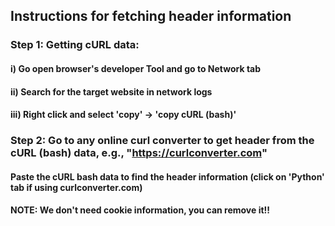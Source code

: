 ## Instructions for fetching header information  
### Step 1: Getting cURL data:
#### i) Go open browser's developer Tool and go to Network tab
#### ii) Search for the target website in network logs
#### iii) Right click and select 'copy' -> 'copy cURL (bash)'

### Step 2: Go to any online curl converter to get header from the cURL (bash) data, e.g., "https://curlconverter.com"
#### Paste the cURL bash data to find the header information (click on 'Python' tab if using curlconverter.com)
#### NOTE: We don't need cookie information, you can remove it!!